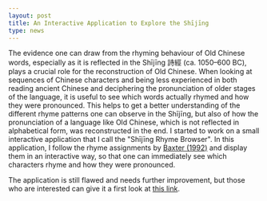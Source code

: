 ```yaml
---
layout: post
title: An Interactive Application to Explore the Shījīng 
type: news
---
```


The evidence one can draw from the rhyming behaviour of Old Chinese words,
especially as it is reflected in the Shījīng 詩經 (ca. 1050–600 BC), plays a
crucial role for the reconstruction of Old Chinese. When looking at sequences of Chinese characters and being less experienced in both reading ancient Chinese and deciphering the pronunciation of older stages of the language, it is useful to see which words actually rhymed and how they were pronounced. This helps to get a better understanding of the different rhyme patterns one can observe in the Shījīng, but also of how the pronunciation of a language like Old Chinese, which is not reflected in alphabetical form, was reconstructed in the end.
I started to work on a small interactive application that I call the "Shījīng Rhyme Browser". In this application, I follow the rhyme assignments by [Baxter (1992)](http://bibliography.lingpy.org?key=Baxter1992) and display them in an interactive way, so that one can immediately see which characters rhyme and how they were pronounced. 
 
The application is still flawed and needs further improvement, but those who are interested can give it a first look at [this link](http://digling.org/shijing).
